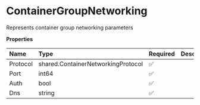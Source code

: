 # ContainerGroupNetworking

Represents container group networking parameters

**Properties**

| Name     | Type                               | Required | Description |
| :------- | :--------------------------------- | :------- | :---------- |
| Protocol | shared.ContainerNetworkingProtocol | ✅       |             |
| Port     | int64                              | ✅       |             |
| Auth     | bool                               | ✅       |             |
| Dns      | string                             | ✅       |             |
